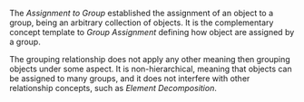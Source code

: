 The _Assignment to Group_ established the assignment of an object to a group, being an arbitrary collection of objects. It is the complementary concept template to _Group Assignment_ defining how object are assigned by a group.

The grouping relationship does not apply any other meaning then grouping objects under some aspect. It is non-hierarchical, meaning that objects can be assigned to many groups, and it does not interfere with other relationship concepts, such as _Element Decomposition_.
